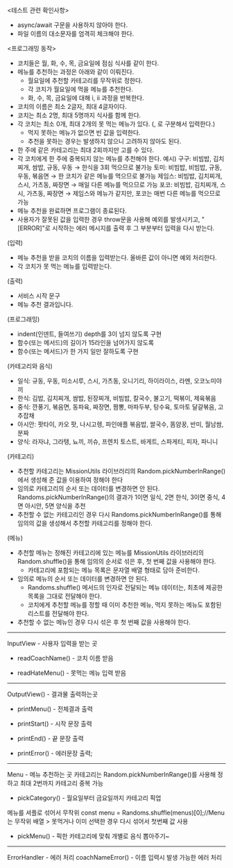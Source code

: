 <테스트 관련 확인사항>
- async/await 구문을 사용하지 않아야 한다.
- 파일 이름의 대소문자를 엄격히 체크해야 한다.

<프로그래밍 동작>
- 코치들은 월, 화, 수, 목, 금요일에 점심 식사를 같이 한다.
- 메뉴를 추천하는 과정은 아래와 같이 이뤄진다.
    - 월요일에 추천할 카테고리를 무작위로 정한다.
    -  각 코치가 월요일에 먹을 메뉴를 추천한다.
    - 화, 수, 목, 금요일에 대해 i, ii 과정을 반복한다.
- 코치의 이름은 최소 2글자, 최대 4글자이다.
- 코치는 최소 2명, 최대 5명까지 식사를 함께 한다.
- 각 코치는 최소 0개, 최대 2개의 못 먹는 메뉴가 있다. (, 로 구분해서 입력한다.)
    - 먹지 못하는 메뉴가 없으면 빈 값을 입력한다.
    - 추천을 못하는 경우는 발생하지 않으니 고려하지 않아도 된다.
- 한 주에 같은 카테고리는 최대 2회까지만 고를 수 있다.
- 각 코치에게 한 주에 중복되지 않는 메뉴를 추천해야 한다.
    예시)
    구구: 비빔밥, 김치찌개, 쌈밥, 규동, 우동 → 한식을 3회 먹으므로 불가능
    토미: 비빔밥, 비빔밥, 규동, 우동, 볶음면 → 한 코치가 같은 메뉴를 먹으므로 불가능
    제임스: 비빔밥, 김치찌개, 스시, 가츠동, 짜장면 → 매일 다른 메뉴를 먹으므로 가능
    포코: 비빔밥, 김치찌개, 스시, 가츠동, 짜장면 → 제임스와 메뉴가 같지만, 포코는 매번 다른 메뉴를 먹으므로 가능
- 메뉴 추천을 완료하면 프로그램이 종료된다.
- 사용자가 잘못된 값을 입력한 경우 throw문을 사용해 예외를 발생시키고, "[ERROR]"로 시작하는 에러 메시지를 출력 후 그 부분부터 입력을 다시 받는다.

(입력)
- 메뉴 추천을 받을 코치의 이름을 입력받는다. 올바른 값이 아니면 예외 처리한다.
- 각 코치가 못 먹는 메뉴를 입력받는다.

(출력)
- 서비스 시작 문구
- 메뉴 추천 결과입니다.

(프로그래밍)
- indent(인덴트, 들여쓰기) depth를 3이 넘지 않도록 구현
- 함수(또는 메서드)의 길이가 15라인을 넘어가지 않도록
- 함수(또는 메서드)가 한 가지 일만 잘하도록 구현

(카테고리와 음식)
- 일식: 규동, 우동, 미소시루, 스시, 가츠동, 오니기리, 하이라이스, 라멘, 오코노미야끼
- 한식: 김밥, 김치찌개, 쌈밥, 된장찌개, 비빔밥, 칼국수, 불고기, 떡볶이, 제육볶음
- 중식: 깐풍기, 볶음면, 동파육, 짜장면, 짬뽕, 마파두부, 탕수육, 토마토 달걀볶음, 고추잡채
- 아시안: 팟타이, 카오 팟, 나시고렝, 파인애플 볶음밥, 쌀국수, 똠얌꿍, 반미, 월남쌈, 분짜
- 양식: 라자냐, 그라탱, 뇨끼, 끼슈, 프렌치 토스트, 바게트, 스파게티, 피자, 파니니

(카테고리)
- 추천할 카테고리는 MissionUtils 라이브러리의 Random.pickNumberInRange()에서 생성해 준 값을 이용하여 정해야 한다
- 임의로 카테고리의 순서 또는 데이터를 변경하면 안 된다.
Randoms.pickNumberInRange()의 결과가 1이면 일식, 2면 한식, 3이면 중식, 4면 아시안, 5면 양식을 추천
- 추천할 수 없는 카테고리인 경우 다시 Randoms.pickNumberInRange()를 통해 임의의 값을 생성해서 추천할 카테고리를 정해야 한다.

(메뉴)
- 추천할 메뉴는 정해진 카테고리에 있는 메뉴를 MissionUtils 라이브러리의 Random.shuffle()을 통해 임의의 순서로 섞은 후, 첫 번째 값을 사용해야 한다.
    - 카테고리에 포함되는 메뉴 목록은 문자열 배열 형태로 담아 준비한다.
- 임의로 메뉴의 순서 또는 데이터를 변경하면 안 된다.
    - Randoms.shuffle() 메서드의 인자로 전달되는 메뉴 데이터는, 최초에 제공한 목록을 그대로 전달해야 한다.
    - 코치에게 추천할 메뉴를 정할 때 이미 추천한 메뉴, 먹지 못하는 메뉴도 포함된 리스트를 전달해야 한다.
- 추천할 수 없는 메뉴인 경우 다시 섞은 후 첫 번째 값을 사용해야 한다.

--------------------------------------------------
InputView - 사용자 입력을 받는 곳

- readCoachName() - 코치 이름 받음

- readHateMenu() - 못먹는 메뉴 입력 받음

-------------------------------------------------
OutputView() - 결과물 출력하는곳

- printMenu() - 전체결과 출력
- printStart() - 시작 문장 출력
- printEnd() - 끝 문장 출력

- printError() - 에러문장 출력;
-------------------------------------------------
Menu - 메뉴 추천하는 곳
카테고리는 Random.pickNumberInRange()를 사용해 정하고
최대 2번까지 카테고리 중복 가능
- pickCategory() - 월요일부터 금요일까지 카테고리 픽업

메뉴를 셔플로 섞어서 무작위 
const menu = Randoms.shuffle(menus)[0];//Menu는 무작위 배열 > 못먹거나 이미 선택한 경우 다시 섞어서 첫번째 값 사용
- pickMenu() - 픽한 카테고리에 맞춰 개별로 음식 뽑아주기~

-----------------------------------------------------
ErrorHandler - 에러 처리
coachNameError() -  이름 입력시 발생 가능한 에러 처리